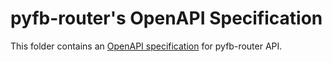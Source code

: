 # pyfb-router's OpenAPI Specification

This folder contains an [OpenAPI specification](https://github.com/OAI/OpenAPI-Specification) for pyfb-router API.
